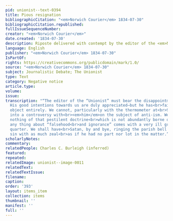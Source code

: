 ```yaml
---
pid: unionist--text-0394
title: Pious resignation
bibliographicCitation: "<em>Norwich Courier</em> 1834-07-30"
bibliographicCitation.republished: 
fullIssueSequenceNumber: 
creator: "<em>Norwich Courier</em>"
date.created: '1834-07-30'
description: Riposte delivered with contempt by the editor of the <em>Norwich Courier</em>
language: English
publisher: "<em>Norwich Courier</em> 1834-07-30"
IsPartOf: 
rights: https://creativecommons.org/publicdomain/mark/1.0/
source: "<em>Norwich Courier</em> 1834-07-30"
subject: Journalistic Debate; The Unionist
type: Text
category: Negative notice
article.type: 
volume: 
issue: 
transcription: "“The editor of the “Unionist” must bear the disappointment with pious<br>resignation.
  His good intentions towards us are duly appreciated—but he has<br>failed of his
  object entirely. We cannot, particularly with the thermometer at<br>95, be drawn
  into a controversy with<br><em>him</em>on the subject of anti-ism. We have asserted
  nothing of that pestilent doctrine<br>which is not abundantly borne out by facts—besides,
  any thing about “falsehood<br>and ignorance” comes with a very ill grace from that
  quarter. We shall have<br>Satan, by and bye, ringing the parish bell and reproving
  sin with as much zeal<br>as if he had no part nor lot in the matter.”<br>"
scholarlyNotes: 
commentary: 
relatedPeople: Charles C. Burleigh (inferred)
featured: 
repeated: 
relatedImage: unionist--image-0011
relatedText: 
relatedTextIssue: 
filename: 
caption: 
order: '393'
layout: items_item
collection: items
thumbnail: ''
manifest: ''
full: ''
---
```

